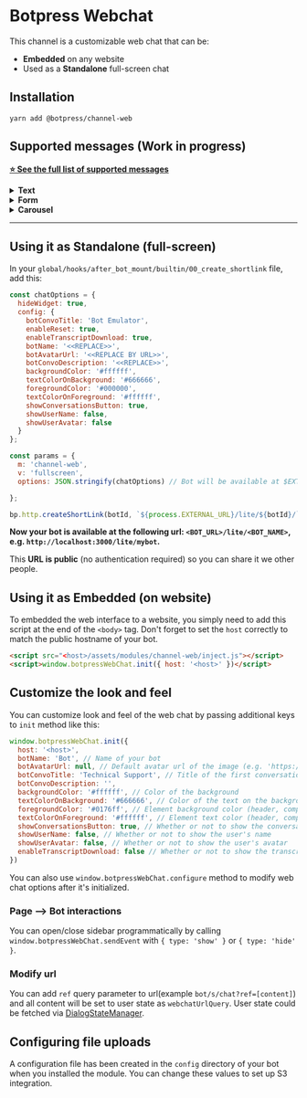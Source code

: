 # Botpress Webchat

This channel is a customizable web chat that can be:

- **Embedded** on any website
- Used as a **Standalone** full-screen chat

## Installation

```
yarn add @botpress/channel-web
```

## Supported messages (Work in progress)

[**⭐ See the full list of supported messages**](https://github.com/botpress/modules/blob/master/channels/botpress-channel-web/src/umm.js)

<details>
    <summary><b>Text</b></summary>

### Example

```js
'#text': data => [
    {
      on: 'webchat',
      typing: true,
      text: data.text,
      markdown: true
    }
]
```

#### `typing` (optional)

Can be `true` to use natural typing speed (based on characters length) or can also be a natural time string (parsed by [`ms module`](https://www.npmjs.com/package/ms)).

#### `markdown` (optional)

Can be `true` to render the text as markdown format. This allows you to include links, bold and italic text.

#### `web-style` (optional)

`web-style` (optional) will pass the arguments as [DOM style](https://www.w3schools.com/jsref/dom_obj_style.asp) properties. This allows you to customize how specific messages look.

```js
web-style: {
  color: "rgb(24, 1, 187)",
  borderLeft: "2px solid rgb(11, 8, 162)",
  padding: "10px",
  fontWeight: "600",
  fontSize: "20px",
  fontFamily: "'Lato', sans-serif" }
```

#### `quick_replies` (optional)

Array of string, with the `<PAYLOAD> Text` format.

```js
quick_replies: data.choices.map(choice => `<${choice.payload}> ${choice.text}`)
```

</details>

<details>
    <summary><b>Form</b></summary>

##### `content.yml`

```js
'#form': data => [
  {
    on: 'webchat',
    typing: true,
    markdown: true,
    text: data.text,
    form: {
      title: 'Survey',
      id: 'survey',
      elements: [
        {
          input: {
            label: 'Email',
            placeholder: 'Your email',
            name: 'email',
            subtype: 'email',
            required: true
          }
        },
        {
          textarea: {
            label: 'Text',
            placeholder: 'Your text',
            name: 'text',
            maxlength: 100,
            minlength: 2
          }
        }
      ]
    }
  }
]
```

It's look's like a usually web form. After submitted, you can handle this event with botpress.hear method. For example:

```js
bp.hear({ type: 'form', formId: 'survey' }, (event, next) => {
  // Your code
})
```

You can always catch formId in the hear function, because Id is not an option in the form element. You choose a value to go with your id keys.

```js
'#welcome': data => [
  {
    on: 'webchat',
    text: 'Welcome',
    typing: '250ms',
    form: {
      title: 'welcome',
      id: 'welcome',
      /* ... */
    }
  }
]

'#form-email': data => [
  {
    on: 'webchat',
    text: 'Provide me your email',
    form: {
      title: 'Email',
      id: 'email',
      /* ... */
    }
  }
]
```

in your `bp.hear` function

```js
bp.hear({type:'form',formId:'welcome'},(event,next))=> {} // welcome content
bp.hear({type:'form',formId:'email'},(event,next))=> {} // form-email content
```

###### Form Elements

`input`

Has next attributes: label, name, placeholder, subtype, required, maxlength, minlength, which works like a same attributes in html5 (`subtype` is a same as `type` in html5)

`textarea`

Has a same attributes like `input`, but has no `subtype` attribute

`select`

Has a same attributes like `textarea`, but has no `maxlength` and `minlength` attributes, and has `options` attribute, which contain an option elements.

Example:

```js
{
  select: {
    label: 'Select one item',
    name: 'select',
    placeholder: 'Select one option',
    options: [
      {
        option: {
          label: 'Hindu (Indian) vegetarian',
          value: 'hindu'
        }
      },
      {
        option: {
          label: 'Strict vegan',
          value: 'vegan'
        }
      },
      {
        option: {
          label: 'Kosher',
          value: 'kosher'
        }
      },
      {
        option: {
          label: 'Just put it in a burrito',
          value: 'burrito'
        }
      }
    ]
  }
}
```

</details>

<details>
    <summary><b>Carousel</b></summary>

#### `elements` (required)

Array of `element` objects

#### `element.title` (required)

String

#### `element.picture` (optional)

String (URL)

#### `element.subtitle` (optional)

String

#### `element.buttons` (optional)

Object | `{ url: 'string', title: 'string', text: 'string', payload: 'string' }`
When provided with `payload` instead of `url`, acts similarly to quick replies.

#### `settings` (optional)

Settings to pass the [`react-slick`](https://github.com/akiran/react-slick) component

</details>

---

## Using it as Standalone (full-screen)

In your `global/hooks/after_bot_mount/builtin/00_create_shortlink` file, add this:

```js
const chatOptions = {
  hideWidget: true,
  config: {
    botConvoTitle: 'Bot Emulator',
    enableReset: true,
    enableTranscriptDownload: true,
    botName: '<<REPLACE>>',
    botAvatarUrl: '<<REPLACE BY URL>>',
    botConvoDescription: '<<REPLACE>>',
    backgroundColor: '#ffffff',
    textColorOnBackground: '#666666',
    foregroundColor: '#000000',
    textColorOnForeground: '#ffffff',
    showConversationsButton: true,
    showUserName: false,
    showUserAvatar: false
  }
};

const params = {
  m: 'channel-web',
  v: 'fullscreen',
  options: JSON.stringify(chatOptions) // Bot will be available at $EXTERNAL_URL/lite/$BOT_NAME

};

bp.http.createShortLink(botId, `${process.EXTERNAL_URL}/lite/${botId}/`, params);
```

**Now your bot is available at the following url: `<BOT_URL>/lite/<BOT_NAME>`, e.g. `http://localhost:3000/lite/mybot`.**

This **URL is public** (no authentication required) so you can share it we other people.

## Using it as Embedded (on website)

To embedded the web interface to a website, you simply need to add this script at the end of the `<body>` tag. Don't forget to set the `host` correctly to match the public hostname of your bot.

```html
<script src="<host>/assets/modules/channel-web/inject.js"></script>
<script>window.botpressWebChat.init({ host: '<host>' })</script>
```

## Customize the look and feel

You can customize look and feel of the web chat by passing additional keys to `init` method like this:

```javascript
window.botpressWebChat.init({
  host: '<host>',
  botName: 'Bot', // Name of your bot
  botAvatarUrl: null, // Default avatar url of the image (e.g. 'https://avatars3.githubusercontent.com/u/1315508?v=4&s=400' )
  botConvoTitle: 'Technical Support', // Title of the first conversation with the bot
  botConvoDescription: '',
  backgroundColor: '#ffffff', // Color of the background
  textColorOnBackground: '#666666', // Color of the text on the background
  foregroundColor: '#0176ff', // Element background color (header, composer, button..)
  textColorOnForeground: '#ffffff', // Element text color (header, composer, button..)
  showConversationsButton: true, // Whether or not to show the conversations button
  showUserName: false, // Whether or not to show the user's name
  showUserAvatar: false, // Whether or not to show the user's avatar
  enableTranscriptDownload: false // Whether or not to show the transcript download button
})
```

You can also use `window.botpressWebChat.configure` method to modify web chat options after it's initialized.

### Page –> Bot interactions

You can open/close sidebar programmatically by calling `window.botpressWebChat.sendEvent` with `{ type: 'show' }` or `{ type: 'hide' }`.

### Modify url

You can add `ref` query parameter to url(example `bot/s/chat?ref=[content]`) and all content will be set to user state as `webchatUrlQuery`. User state could be fetched via [DialogStateManager](https://botpress.io/docs/latest/reference/DialogStateManager.html).

## Configuring file uploads

A configuration file has been created in the `config` directory of your bot when you installed the module. You can change these values to set up S3 integration.
